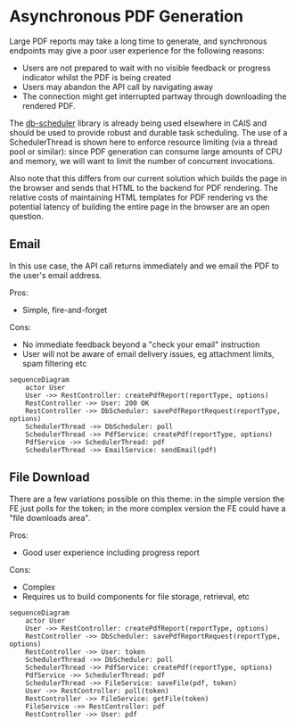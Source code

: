 # Asynchronous PDF Generation

Large PDF reports may take a long time to generate, and synchronous endpoints may give a poor user experience for the following reasons:

- Users are not prepared to wait with no visible feedback or progress indicator whilst the PDF is being created
- Users may abandon the API call by navigating away
- The connection might get interrupted partway through downloading the rendered PDF.

The [db-scheduler](https://github.com/kagkarlsson/db-scheduler) library is already being used elsewhere in CAIS and should be used to provide robust and durable task scheduling. The use of a SchedulerThread is shown here to enforce resource limiting (via a thread pool or similar): since PDF generation can consume large amounts of CPU and memory, we will want to limit the number of concurrent invocations. 

Also note that this differs from our current solution which builds the page in the browser and sends that HTML to the backend for PDF rendering. The relative costs of maintaining HTML templates for PDF rendering vs the potential latency of building the entire page in the browser are an open question.

## Email

In this use case, the API call returns immediately and we email the PDF to the user's email address.

Pros:
- Simple, fire-and-forget

Cons:
- No immediate feedback beyond a "check your email" instruction
- User will not be aware of email delivery issues, eg attachment limits, spam filtering etc

```mermaid
sequenceDiagram
    actor User
    User ->> RestController: createPdfReport(reportType, options)
    RestController ->> User: 200 OK
    RestController ->> DbScheduler: savePdfReportRequest(reportType, options)
    SchedulerThread ->> DbScheduler: poll
    SchedulerThread ->> PdfService: createPdf(reportType, options)
    PdfService ->> SchedulerThread: pdf
    SchedulerThread ->> EmailService: sendEmail(pdf)
```

## File Download

There are a few variations possible on this theme: in the simple version the FE just polls for the token; in the more complex version the FE could have a "file downloads area".

Pros:
- Good user experience including progress report

Cons:
- Complex
- Requires us to build components for file storage, retrieval, etc

```mermaid
sequenceDiagram
    actor User
    User ->> RestController: createPdfReport(reportType, options)
    RestController ->> DbScheduler: savePdfReportRequest(reportType, options)
    RestController ->> User: token
    SchedulerThread ->> DbScheduler: poll
    SchedulerThread ->> PdfService: createPdf(reportType, options)
    PdfService ->> SchedulerThread: pdf
    SchedulerThread ->> FileService: saveFile(pdf, token)
    User ->> RestController: poll(token)
    RestController ->> FileService: getFile(token)
    FileService ->> RestController: pdf
    RestController ->> User: pdf
```